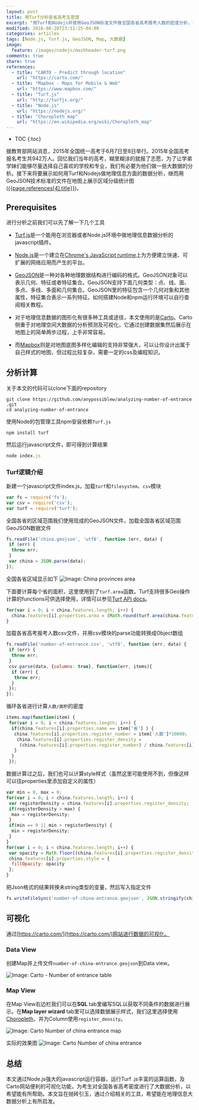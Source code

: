 ```yaml
---
layout: post
title: 用Turf分析各省高考生密度
excerpt: "用Turf和Nodejs并使用GeoJSON标准文件做全国各省高考报考人数的密度分析，并在Carto地图上进行可视化。"
modified: 2016-08-20T23:51:25-04:00
categories: articles
tags: [Node.js, Turf.js, GeoJSON, Map, 大数据]
image:
  feature: /images/nodejs/mashheader-turf.png
comments: true
share: true
references:
  - title: "CARTO - Predict through location"
    url: "https://carto.com/"
  - title: "Mapbox - Maps for Mobile & Web"
    url: "https://www.mapbox.com/"
  - title: "Turf.js"
    url: "http://turfjs.org/"
  - title: "Node.js"
    url: "https://nodejs.org/"
  - title: "Choropleth map"
    url: "https://en.wikipedia.org/wiki/Choropleth_map"
---
```


* TOC
{:toc}

据教育部网站消息，2015年全国统一高考于6月7日至8日举行。2015年全国高考报名考生共942万人。回忆我们当年的高考，糊里糊涂的就报了志愿，为了让学弟学妹们能够尽量选择自己喜欢的学校和专业，我们有必要为他们做一些大数据的分析。接下来将要展示如何用Turf和Nodejs做地理信息方面的数据分析，继而用GeoJSON技术标准的文件在地图上展示区域分级统计图([{{page.references[4].title}}]({{page.references[4].url}}))。

## Prerequisites
进行分析之前我们可以先了解一下几个工具

* [Turf.js]({{page.references[2].url}})是一个能用在浏览器或者Node.js环境中做地理信息数据分析的javascript插件。

* [Node.js]({{page.references[3].url}})是一个建立在[Chrome's JavaScript runtime](http://code.google.com/p/v8/)上为方便建立快速、可扩展的网络应用而产生的平台。

* [GeoJSON](www.geojson.org/)是一种对各种地理数据结构进行编码的格式。GeoJSON对象可以表示几何、特征或者特征集合。GeoJSON支持下面几何类型：点、线、面、多点、多线、多面和几何集合。GeoJSON里的特征包含一个几何对象和其他属性，特征集合表示一系列特征。如何搭建Node和npm运行环境可以自行查阅相关教程。

* 对于地理信息数据的图形化有很多种工具或途径，本文使用的是[Carto]({{page.references[0].url}})。Carto侧重于对地理空间大数据的分析预测及可视化，它通过创建数据集然后展示在地图上的简单两步过程，上手非常容易。

* 而[Mapbox]({{page.references[1].url}})则是对地图底图多样化编辑的支持非常强大，可以让你设计出属于自己样式的地图，但过程比较复杂，需要一定的css及编程知识。

## 分析计算
关于本文的代码可以clone下面的repository

```shell
git clone https://github.com/anypossiblew/analyzing-number-of-entrance
.git
cd analyzing-number-of-entrance
```

使用Node的包管理工具npm安装依赖`Turf.js`

```shell
npm install turf
```

然后运行javascript文件，即可得到计算结果

```javascript
node index.js
```

### Turf逻辑介绍
新建一个javascript文件index.js，加载`turf`和`filesystem`、`csv`模块

```javascript
var fs = require('fs');
var csv = require('csv');
var turf = require('turf');
```

全国各省的区域范围我们使用现成的GeoJSON文件，加载全国各省区域范围GeoJSON数据文件

```javascript
fs.readFile('china.geojson', 'utf8', function (err, data) {
 if (err) {
  throw err;
 }
 var china = JSON.parse(data);
});
```

全国各省区域显示如下
![Image: China provinces area](/images/nodejs/china-provinces-area.png)

下面要计算每个省的面积，这里使用到了`turf.area`函数。Turf支持很多Geo操作计算的functions可供选择使用，详情可以参见[Turf API docs](http://turfjs.org/docs/)。

```javascript
for(var i = 0; i < china.features.length; i++) {
  china.features[i].properties.area = (Math.round(turf.area(china.features[i].geometry) * 0.000621371))/100000;
}
```

加载各省高考报考人数csv文件，并用csv模块的parse功能转换成Object数组

```javascript
fs.readFile('number-of-entrance.csv', 'utf8', function (err, data) {
 if (err) {
  throw err;
 }
 csv.parse(data, {columns: true}, function(err, items){
  if (err) {
   throw err;
  }
 });
});
```

循环各省进行计算`人数/面积`的密度

```javascript
items.map(function(item) {
 for(var i = 0; i < china.features.length; i++) {
  if(china.features[i].properties.name == item['省'] ) {
   china.features[i].properties.register_number = item['人数']*10000;
    china.features[i].properties.register_density =  
     (china.features[i].properties.register_number) / china.features[i].properties.area;  
   }
  }
 });
```

数据计算过之后，我们也可以计算style样式（虽然这里可能使用不到，但像这样可以往properties里添加自定义的属性）

```javascript
var min = 0, max = 0;
for(var i = 0; i < china.features.length; i++) {
 var registerDensity = china.features[i].properties.register_density;
 if(registerDensity > max) {
  max = registerDensity;
 }
 if(min == 0 || min > registerDensity) {
  min = registerDensity;
 }
}
for(var i = 0; i < china.features.length; i++) {
 var opacity = Math.floor((china.features[i].properties.register_density-min)/(max-min)*10+1)/10;
 china.features[i].properties.style = {
  fillOpacity: opacity
 };
}
```

把Json格式的结果转换未string类型的变量，然后写入指定文件

```javascript
fs.writeFileSync('number-of-china-entrance.geojson', JSON.stringify(china));
```

## 可视化
通过[https://carto.com/](https://carto.com/)网站进行数据的可视化。

### Data View
创建Map并上传文件`number-of-china-entrance.geojson`到Data view。

![Image: Carto - Number of entrance table](/images/nodejs/carto-number-of-entrance-table.png)

### Map View
在Map View右边栏我们可以在**SQL** tab里编写SQL以获取不同条件的数据进行展示。在**Map layer wizard** tab里可以选择数据展示样式，我们这里选择使用[Choropleth]({{page.references[4].url}})，并为Column使用`register_density`。

![Image: Carto Number of china entrance map](/images/nodejs/carto-number-of-entrance-map.png)

实际的效果图
![Image: Carto Number of china entrance](/images/nodejs/carto-number-of-china-entrance.png)

## 总结
本文通过Node.js强大的javascript运行容器，运行Turf
.js丰富的运算函数，及Carto网站便利的可视化功能，为考生对全国各省高考密度进行了大数据分析，以希望能有所帮助。本文旨在抛砖引玉，通过介绍相关的工具，希望能在地理信息大数据分析上有所启发。
